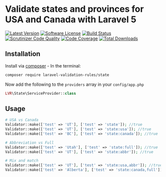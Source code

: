 # Validate states and provinces for USA and Canada with Laravel 5
[![Latest Version](https://img.shields.io/github/release/laravel-validation-rules/us-state.svg?style=flat-square)](https://github.com/laravel-validation-rules/us-state/releases)
[![Software License](https://img.shields.io/badge/license-MIT-brightgreen.svg?style=flat-square)](LICENSE.md)
[![Build Status](https://travis-ci.org/laravel-validation-rules/us-state.svg?branch=master)](https://travis-ci.org/laravel-validation-rules/us-state)
[![Scrutinizer Code Quality](https://scrutinizer-ci.com/g/laravel-validation-rules/us-state/badges/quality-score.png?b=master)](https://scrutinizer-ci.com/g/laravel-validation-rules/us-state/?branch=master)
[![Code Coverage](https://scrutinizer-ci.com/g/laravel-validation-rules/us-state/badges/coverage.png?b=master)](https://scrutinizer-ci.com/g/laravel-validation-rules/us-state/?branch=master)
[![Total Downloads](https://img.shields.io/packagist/dt/laravel-validation-rules/us-state.svg?style=flat-square)](https://packagist.org/packages/laravel-validation-rules/us-state)

## Installation

Install via [composer](https://getcomposer.org/) - In the terminal:
```bash
composer require laravel-validation-rules/state
```

Now add the following to the `providers` array in your `config/app.php`
```php
LVR\State\ServiceProvider::class
```

## Usage

```php
# USA vs Canada
Validator::make(['test' => 'UT'], ['test' => 'state']); //true
Validator::make(['test' => 'UT'], ['test' => 'state:usa']); //true
Validator::make(['test' => 'BC'], ['test' => 'state:canada']); //true

# Abbreviation vs Full
Validator::make(['test' => 'Utah'], ['test' => 'state:full']); //true
Validator::make(['test' => 'UT'], ['test' => 'state:abbr']); //true

# Mix and match
Validator::make(['test' => 'UT'], ['test' => 'state:usa,abbr']); //true
Validator::make(['test' => 'Alberta'], ['test' => 'state:canada,full']); //true

```
 

